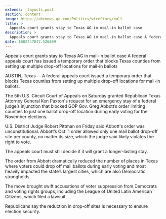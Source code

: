 ```yaml
--- 
extends: _layouts.post 
section: content 
image: https://abcnews.go.com/Politics/wireStory/null 
title: > 
  Appeals court grants stay to Texas AG in mail-in ballot case 
description: > 
  Appeals court grants stay to Texas AG in mail-in ballot case A federal appeals court has issued a temporary order that blocks Texas counties from setting up multiple drop-off locations for mail-in ballotsAUSTIN, Texas -- A federal appeals court issued a temporary order that blocks Texas counties from setting up multiple drop-off locations for mail-in ballots.Circuit Court of Appeals on Saturday granted Republican Texas Attorney General Ken Paxton's request for an emergency stay of a federal judge’s injunction that blocked GOP Gov.Greg Abbott’s order limiting counties to just one ballot drop-off location during early voting for the November elections.Abbott’s Oct. 1 order allowed only one mail ballot drop-off site per county, no matter its size, which the judge said likely violates the right to vote.The appeals court must still decide if it will grant a longer-lasting stay. 
date: 1602447847.526809 
--- 
```

Appeals court grants stay to Texas AG in mail-in ballot case A federal appeals court has issued a temporary order that blocks Texas counties from setting up multiple drop-off locations for mail-in ballots

AUSTIN, Texas -- A federal appeals court issued a temporary order that blocks Texas counties from setting up multiple drop-off locations for mail-in ballots.

The 5th U.S. Circuit Court of Appeals on Saturday granted Republican Texas Attorney General Ken Paxton's request for an emergency stay of a federal judge’s injunction that blocked GOP Gov. Greg Abbott’s order limiting counties to just one ballot drop-off location during early voting for the November elections.

U.S. District Judge Robert Pittman on Friday said Abbott's order was unconstitutional. Abbott’s Oct. 1 order allowed only one mail ballot drop-off site per county, no matter its size, which the judge said likely violates the right to vote.

The appeals court must still decide if it will grant a longer-lasting stay.

The order from Abbott dramatically reduced the number of places in Texas where voters could drop off mail ballots during early voting and most heavily impacted the state’s largest cities, which are also Democratic strongholds.

The move brought swift accusations of voter suppression from Democrats and voting rights groups, including the League of United Latin American Citizens, which filed a lawsuit.

Republicans say the reduction in drop-off sites is necessary to ensure election security.